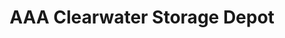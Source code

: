 ---
title: "AAA Clearwater Storage Depot"
url: /kennewick/aaa-clearwater-storage-depot/
shop: storage rental
---